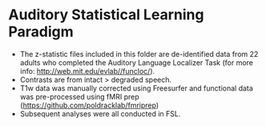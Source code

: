 # Auditory Statistical Learning Paradigm

- The z-statistic files included in this folder are de-identified data from 22 adults who completed the Auditory Language Localizer Task (for more info: http://web.mit.edu/evlab//funcloc/). 
- Contrasts are from intact > degraded speech.
- T1w data was manually corrected using Freesurfer  and functional data was pre-processed using fMRI prep (https://github.com/poldracklab/fmriprep)
- Subsequent analyses were all conducted in FSL.

